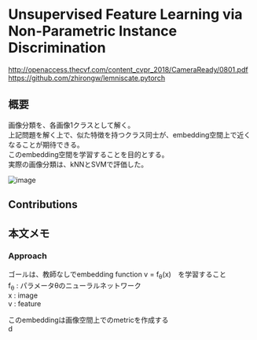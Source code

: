 # Unsupervised Feature Learning via Non-Parametric Instance Discrimination
http://openaccess.thecvf.com/content_cvpr_2018/CameraReady/0801.pdf  
https://github.com/zhirongw/lemniscate.pytorch  

## 概要  
画像分類を、各画像1クラスとして解く。  
上記問題を解く上で、似た特徴を持つクラス同士が、embedding空間上で近くなることが期待できる。  
このembedding空間を学習することを目的とする。  
実際の画像分類は、kNNとSVMで評価した。  

![image](https://user-images.githubusercontent.com/30098187/63408330-b754c500-c429-11e9-8532-e7015d80ea2b.png)  


## Contributions  

## 本文メモ  

### Approach
ゴールは、教師なしでembedding function v = f<sub>θ</sub>(x)　を学習すること  
f<sub>θ</sub> : パラメータθのニューラルネットワーク  
x : image  
v : feature  
  
このembeddingは画像空間上でのmetricを作成する  
d
